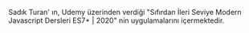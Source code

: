 Sadık Turan' ın, Udemy üzerinden verdiği "Sıfırdan İleri Seviye Modern Javascript Dersleri ES7+ | 2020" nin uygulamalarını içermektedir.